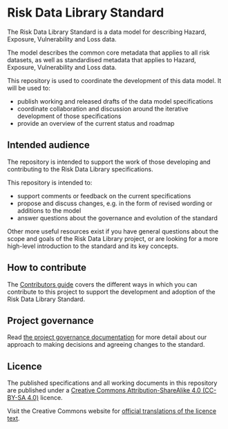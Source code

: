 # Risk Data Library Standard

The Risk Data Library Standard is a data model for describing Hazard, Exposure, 
Vulnerability and Loss data.

The model describes the common core metadata that applies to all risk datasets, 
as well as standardised metadata that applies to Hazard, Exposure, Vulnerability and Loss 
data.

This repository is used to coordinate the development of this data model. It will 
be used to:

* publish working and released drafts of the data model specifications
* coordinate collaboration and discussion around the iterative development of those specifications
* provide an overview of the current status and roadmap

## Intended audience

The repository is intended to support the work of those developing and contributing to the 
Risk Data Library specifications.

This repository is intended to:

* support comments or feedback on the current specifications
* propose and discuss changes, e.g. in the form of revised wording or additions to the model
* answer questions about the governance and evolution of the standard

Other more useful resources exist if you have general questions about the scope and goals 
of the Risk Data Library project, or are looking for a more high-level introduction to 
the standard and its key concepts.

## How to contribute

The [Contributors guide](CONTRIBUTING.md) covers the different ways in which you can contribute to this project to 
support the development and adoption of the Risk Data Library Standard.

## Project governance

Read [the project governance documentation](GOVERNANCE.md) for more detail about our approach to making decisions and 
agreeing changes to the standard.

## Licence

The published specifications and all working documents in this repository are published under 
a [Creative Commons Attribution-ShareAlike 4.0 (CC-BY-SA 4.0)](https://creativecommons.org/licenses/by-sa/4.0/legalcode) licence.

Visit the Creative Commons website for [official translations of the licence text](https://creativecommons.org/licenses/by-sa/4.0/legalcode#languages).


